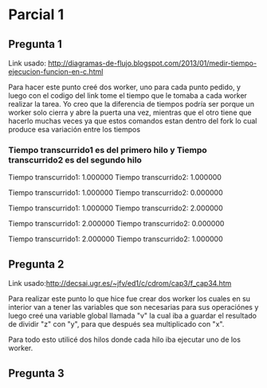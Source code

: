 # Parcial 1
## Pregunta 1
Link usado:
http://diagramas-de-flujo.blogspot.com/2013/01/medir-tiempo-ejecucion-funcion-en-c.html

Para hacer este punto creé dos worker, uno para cada punto pedido, y luego con el codigo del link tome el tiempo que le tomaba a cada worker realizar la tarea.
Yo creo que la diferencia de tiempos podría ser porque un worker solo cierra y abre la puerta una vez, mientras que el otro tiene que hacerlo muchas veces ya que estos comandos estan dentro del fork lo cual produce esa variación entre los tiempos

### Tiempo transcurrido1 es del primero hilo y Tiempo transcurrido2 es del segundo hilo

 Tiempo transcurrido1: 1.000000
 Tiempo transcurrido2: 1.000000

Tiempo transcurrido1: 1.000000
 Tiempo transcurrido2: 0.000000
 
 Tiempo transcurrido1: 1.000000
 Tiempo transcurrido2: 2.000000
 
  Tiempo transcurrido1: 2.000000
 Tiempo transcurrido2: 0.000000


Tiempo transcurrido1: 2.000000
 Tiempo transcurrido2: 1.000000



## Pregunta 2

Link usado:http://decsai.ugr.es/~jfv/ed1/c/cdrom/cap3/f_cap34.htm

Para realizar este punto lo que hice fue crear dos worker los cuales en su interior van a tener las variables que son necesarias para sus operaciónes y luego creé una variable global llamada "v" la cual iba a guardar el resultado de dividir "z" con "y", para que después sea multiplicado con "x".

Para todo esto utilicé dos hilos donde cada hilo iba ejecutar uno de los worker.

## Pregunta 3
